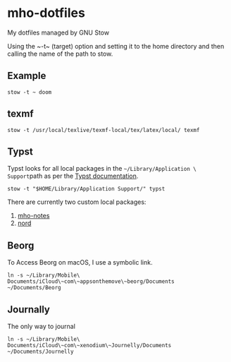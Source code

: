 # mho-dotfiles
My dotfiles managed by GNU Stow

Using the ~-t~ (target) option and setting it to the home directory and
then calling the name of the path to stow.

## Example
```shell
stow -t ~ doom
```
## texmf

```shell
stow -t /usr/local/texlive/texmf-local/tex/latex/local/ texmf 
```

## Typst
Typst looks for all local packages in the `~/Library/Application \ Support`path as per the [Typst documentation](https://github.com/typst/packages).
```shell
stow -t "$HOME/Library/Application Support/" typst
```

There are currently two custom local packages:
1. [mho-notes](typst/typst/packages/local/mho-notes/0.1.0)
2. [nord](/typst/typst/packages/local/nord/0.1.0)

## Beorg 
To Access Beorg on macOS, I use a symbolic link.
```shell
ln -s ~/Library/Mobile\ Documents/iCloud\~com\~appsonthemove\~beorg/Documents ~/Documents/Beorg 
```

## Journally
The only way to journal
```shell
ln -s ~/Library/Mobile\ Documents/iCloud\~com\~xenodium\~Journelly/Documents  ~/Documents/Journelly
```
